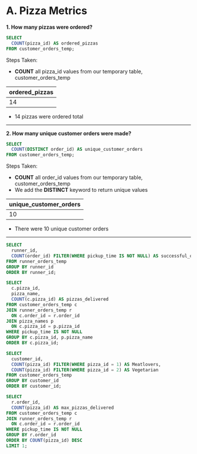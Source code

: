 # A. Pizza Metrics

**1. How many pizzas were ordered?**

```sql
SELECT
  COUNT(pizza_id) AS ordered_pizzas
FROM customer_orders_temp;
```
Steps Taken:
- **COUNT** all pizza_id values from our temporary table, customer_orders_temp

| ordered_pizzas |
|---|
| 14 |

- 14 pizzas were ordered total

***

**2. How many unique customer orders were made?**

```sql
SELECT
  COUNT(DISTINCT order_id) AS unique_customer_orders
FROM customer_orders_temp;
```
Steps Taken:
- **COUNT** all order_id values from our temporary table, customer_orders_temp
- We add the **DISTINCT** keyword to return unique values

| unique_customer_orders |
|---|
| 10 |

- There were 10 unique customer orders

***

```sql
SELECT
  runner_id,
  COUNT(order_id) FILTER(WHERE pickup_time IS NOT NULL) AS successful_orders_delivered
FROM runner_orders_temp
GROUP BY runner_id
ORDER BY runner_id;
```

```sql
SELECT
  c.pizza_id,
  pizza_name,
  COUNT(c.pizza_id) AS pizzas_delivered
FROM customer_orders_temp c
JOIN runner_orders_temp r
  ON c.order_id = r.order_id
JOIN pizza_names p
  ON c.pizza_id = p.pizza_id
WHERE pickup_time IS NOT NULL
GROUP BY c.pizza_id, p.pizza_name
ORDER BY c.pizza_id;
```

```sql
SELECT
  customer_id,
  COUNT(pizza_id) FILTER(WHERE pizza_id = 1) AS Meatlovers,
  COUNT(pizza_id) FILTER(WHERE pizza_id = 2) AS Vegetarian
FROM customer_orders_temp
GROUP BY customer_id
ORDER BY customer_id;
```

```sql
SELECT
  r.order_id,
  COUNT(pizza_id) AS max_pizzas_delivered
FROM customer_orders_temp c
JOIN runner_orders_temp r
  ON c.order_id = r.order_id
WHERE pickup_time IS NOT NULL
GROUP BY r.order_id
ORDER BY COUNT(pizza_id) DESC
LIMIT 1;
```
